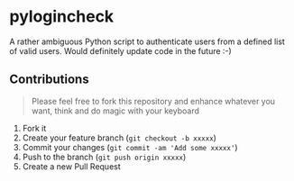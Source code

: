 # pylogincheck
A rather ambiguous Python script to authenticate users from a defined list of valid users. Would definitely update code in the future :-)

## Contributions
> Please feel free to fork this repository and enhance whatever you want, think and do magic with your keyboard

1. Fork it
2. Create your feature branch (`git checkout -b xxxxx`)
3. Commit your changes (`git commit -am 'Add some xxxxx'`)
4. Push to the branch (`git push origin xxxxx`)
5. Create a new Pull Request

